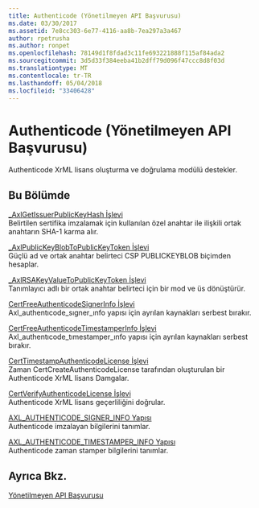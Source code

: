 ```yaml
---
title: Authenticode (Yönetilmeyen API Başvurusu)
ms.date: 03/30/2017
ms.assetid: 7e8cc303-6e77-4116-aa8b-7ea297a3a467
author: rpetrusha
ms.author: ronpet
ms.openlocfilehash: 78149d1f8fdad3c11fe693221888f115af84ada2
ms.sourcegitcommit: 3d5d33f384eeba41b2dff79d096f47ccc8d8f03d
ms.translationtype: MT
ms.contentlocale: tr-TR
ms.lasthandoff: 05/04/2018
ms.locfileid: "33406428"
---
```

# <a name="authenticode-unmanaged-api-reference"></a>Authenticode (Yönetilmeyen API Başvurusu)
Authenticode XrML lisans oluşturma ve doğrulama modülü destekler.  
  
## <a name="in-this-section"></a>Bu Bölümde  
 [_AxlGetIssuerPublicKeyHash İşlevi](../../../../docs/framework/unmanaged-api/authenticode/axlgetissuerpublickeyhash-function.md)  
 Belirtilen sertifika imzalamak için kullanılan özel anahtar ile ilişkili ortak anahtarın SHA-1 karma alır.  
  
 [_AxlPublicKeyBlobToPublicKeyToken İşlevi](../../../../docs/framework/unmanaged-api/authenticode/axlpublickeyblobtopublickeytoken-function.md)  
 Güçlü ad ve ortak anahtar belirteci CSP PUBLICKEYBLOB biçimden hesaplar.  
  
 [_AxlRSAKeyValueToPublicKeyToken İşlevi](../../../../docs/framework/unmanaged-api/authenticode/axlrsakeyvaluetopublickeytoken-function.md)  
 Tanımlayıcı adlı bir ortak anahtar belirteci için bir mod ve üs dönüştürür.  
  
 [CertFreeAuthenticodeSignerInfo İşlevi](../../../../docs/framework/unmanaged-api/authenticode/certfreeauthenticodesignerinfo-function.md)  
 Axl_authentıcode_sıgner_ınfo yapısı için ayrılan kaynakları serbest bırakır.  
  
 [CertFreeAuthenticodeTimestamperInfo İşlevi](../../../../docs/framework/unmanaged-api/authenticode/certfreeauthenticodetimestamperinfo-function.md)  
 Axl_authentıcode_tımestamper_ınfo yapısı için ayrılan kaynakları serbest bırakır.  
  
 [CertTimestampAuthenticodeLicense İşlevi](../../../../docs/framework/unmanaged-api/authenticode/certtimestampauthenticodelicense-function.md)  
 Zaman CertCreateAuthenticodeLicense tarafından oluşturulan bir Authenticode XrML lisans Damgalar.  
  
 [CertVerifyAuthenticodeLicense İşlevi](../../../../docs/framework/unmanaged-api/authenticode/certverifyauthenticodelicense-function.md)  
 Authenticode XrML lisans geçerliliğini doğrular.  
  
 [AXL_AUTHENTICODE_SIGNER_INFO Yapısı](../../../../docs/framework/unmanaged-api/authenticode/axl-authenticode-signer-info-structure.md)  
 Authenticode imzalayan bilgilerini tanımlar.  
  
 [AXL_AUTHENTICODE_TIMESTAMPER_INFO Yapısı](../../../../docs/framework/unmanaged-api/authenticode/axl-authenticode-timestamper-info-structure.md)  
 Authenticode zaman stamper bilgilerini tanımlar.  
  
## <a name="see-also"></a>Ayrıca Bkz.  
 [Yönetilmeyen API Başvurusu](../../../../docs/framework/unmanaged-api/index.md)
